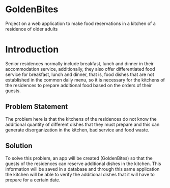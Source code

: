 # GoldenBites
Project on a web application to make food reservations in a kitchen of a residence of older adults

# Introduction

Senior residences normally include breakfast, lunch and dinner in their accommodation service, additionally, they also offer differentiated food service for breakfast, lunch and dinner, that is, food dishes that are not established in the common daily menu, so it is necessary for the kitchens of the residences to prepare additional food based on the orders of their guests.

## Problem Statement

The problem here is that the kitchens of the residences do not know the additional quantity of different dishes that they must prepare and this can generate disorganization in the kitchen, bad service and food waste.


## Solution

To solve this problem, an app will be created (GoldenBites) so that the guests of the residences can reserve additional dishes in the kitchen. This information will be saved in a database and through this same application the kitchen will be able to verify the additional dishes that it will have to prepare for a certain date.




